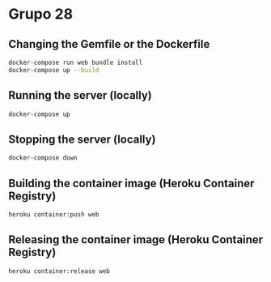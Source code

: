 # Grupo 28

## Changing the Gemfile or the Dockerfile

```bash
docker-compose run web bundle install
docker-compose up --build
```

## Running the server (locally)

```bash
docker-compose up
```

## Stopping the server (locally)

```bash
docker-compose down
```

## Building the container image (Heroku Container Registry)

```bash
heroku container:push web
```

## Releasing the container image (Heroku Container Registry)

```bash
heroku container:release web
```
